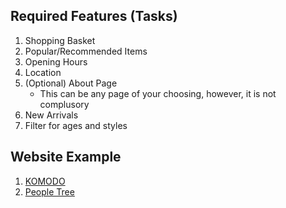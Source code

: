 
## Required Features (Tasks)
1. Shopping Basket
2. Popular/Recommended Items
3. Opening Hours
4. Location
5. (Optional) About Page
   * This can be any page of your choosing, however, it is not complusory
6. New Arrivals
7. Filter for ages and styles

## Website Example
1. [KOMODO](https://www.komodo.co.uk/)
2. [People Tree](https://www.peopletree.co.uk/)
